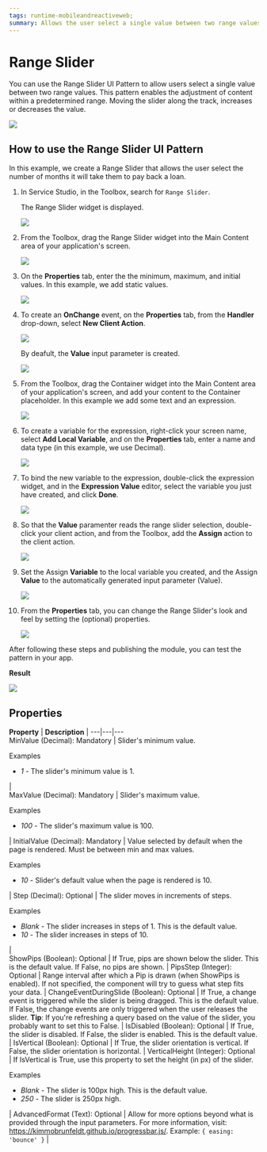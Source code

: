 ```yaml
---
tags: runtime-mobileandreactiveweb;  
summary: Allows the user select a single value between two range values.
---
```


# Range Slider

You can use the Range Slider UI Pattern to allow users select a single value between two range values. This pattern enables the adjustment of content within a predetermined range. Moving the slider along the track, increases or decreases the value.  

![](images/rangeslider-1.png)

## How to use the Range Slider UI Pattern

In this example, we create a Range Slider that allows the user select the number of months it will take them to pay back a loan.

1. In Service Studio, in the Toolbox, search for `Range Slider`. 

    The Range Slider widget is displayed.

    ![](images/rangeslider-2-ss.png)

1. From the Toolbox, drag the Range Slider widget into the Main Content area of your application's screen.

    ![](images/rangeslider-3-ss.png)

1. On the **Properties** tab, enter the the minimum, maximum, and  initial values. In this example, we add static values.

    ![](images/rangeslider-5-ss.png)

1. To create an **OnChange** event, on the **Properties** tab, from the **Handler** drop-down, select **New Client Action**. 

    ![](images/rangeslider-4-ss.png)

    By deafult, the **Value** input parameter is created.  
    
    ![](images/rangeslider-6-ss.png)


1. From the Toolbox, drag the Container widget into the Main Content area of your application's screen, and add your content to the Container placeholder. In this example we add some text and an expression.

    ![](images/rangeslider-7-ss.png)

1. To create a variable for the expression, right-click your screen name, select **Add Local Variable**, and on the **Properties** tab, enter a name and data type (in this example, we use Decimal).

    ![](images/rangeslider-8-ss.png)

1. To bind the new variable to the expression, double-click the expression widget, and in the **Expression Value** editor, select the variable you just have created, and click **Done**.

    ![](images/rangeslider-9-ss.png)

1. So that the **Value** paramenter reads the range slider selection, double-click your client action, and from the Toolbox, add the **Assign** action to the client action.

    ![](images/rangeslider-10-ss.png)

1. Set the Assign **Variable** to the local variable you created, and the Assign **Value** to the automatically generated input parameter (Value).

    ![](images/rangeslider-11-ss.png)

1. From the **Properties** tab, you can change the Range Slider's look and feel by setting the (optional) properties.

    ![](images/rangeslider-14-ss.png)

After following these steps and publishing the module, you can test the pattern in your app. 

**Result**

![](images/rangeslider-12-ss.png)


## Properties

**Property** |  **Description** |
---|---|---  
 MinValue (Decimal): Mandatory  |  Slider's minimum value. <p>Examples <ul><li>_1_ - The slider's minimum value is 1.</li> </ul></p> |  
 MaxValue (Decimal): Mandatory  |  Slider's maximum value. <p>Examples <ul><li>_100_ - The slider's maximum value is 100.</li></ul></p>   | 
 InitialValue (Decimal): Mandatory  |  Value selected by default when the page is rendered. Must be between min and max values. <p>Examples <ul><li>_10_ - Slider's default value when the page is rendered is 10.</li></ul></p> |
 Step (Decimal): Optional  | The slider moves in increments of steps.<p>Examples <ul><li>_Blank_ - The slider increases in steps of 1. This is the default value. </li><li>_10_ - The slider increases in steps of 10.</li></ul></p>  |   
 ShowPips (Boolean): Optional  | If True, pips are shown below the slider. This is the default value. If False, no pips are shown. | 
 PipsStep (Integer): Optional  |  Range interval after which a Pip is drawn (when ShowPips is enabled). If not specified, the component will try to guess what step fits your data.  |
 ChangeEventDuringSlide (Boolean): Optional  | If True, a change event is triggered while the slider is being dragged. This is the default value. If False, the change events are only triggered when the user releases the slider. **Tip**: If you're refreshing a query based on the value of the slider, you probably want to set this to False.  | 
 IsDisabled (Boolean): Optional | If True, the slider is disabled. If False, the slider is enabled. This is the default value. | 
 IsVertical (Boolean): Optional | If True, the slider orientation is vertical. If False, the slider orientation is horizontal. | 
 VerticalHeight (Integer): Optional | If IsVertical is True, use this property to set the height (in px) of the slider. <p>Examples <ul><li>_Blank_ - The slider is 100px high. This is the default value. </li><li>_250_ - The slider is 250px high.</li></ul></p> | 
 AdvancedFormat (Text): Optional  |  Allow for more options beyond what is provided through the input parameters. For more information, visit: https://kimmobrunfeldt.github.io/progressbar.js/. Example: `{ easing: 'bounce' }` |